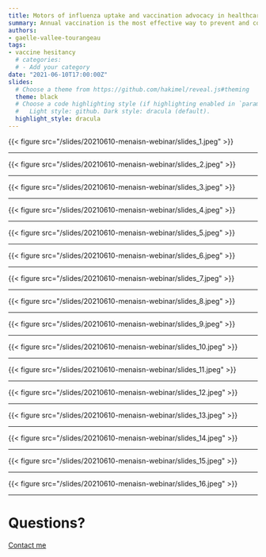 ```yaml
---
title: Motors of influenza uptake and vaccination advocacy in healthcare workers
summary: Annual vaccination is the most effective way to prevent and control the health and economic burden caused by seasonal influenza. Healthcare workers (HCWs) play a crucial role in vaccine acceptance and advocacy for their patients. This study explored the drivers of HCWs’ vaccine acceptance and advocacy in six European countries.
authors: 
- gaelle-vallee-tourangeau
tags: 
- vaccine hesitancy
  # categories:
  # - Add your category
date: "2021-06-10T17:00:00Z"
slides:
  # Choose a theme from https://github.com/hakimel/reveal.js#theming
  theme: black
  # Choose a code highlighting style (if highlighting enabled in `params.toml`)
  #   Light style: github. Dark style: dracula (default).
  highlight_style: dracula
---
```


{{< figure src="/slides/20210610-menaisn-webinar/slides_1.jpeg" >}}

---

{{< figure src="/slides/20210610-menaisn-webinar/slides_2.jpeg" >}}

---

{{< figure src="/slides/20210610-menaisn-webinar/slides_3.jpeg" >}}

---

{{< figure src="/slides/20210610-menaisn-webinar/slides_4.jpeg" >}}

---

{{< figure src="/slides/20210610-menaisn-webinar/slides_5.jpeg" >}}

---

{{< figure src="/slides/20210610-menaisn-webinar/slides_6.jpeg" >}}

---

{{< figure src="/slides/20210610-menaisn-webinar/slides_7.jpeg" >}}

---

{{< figure src="/slides/20210610-menaisn-webinar/slides_8.jpeg" >}}

---

{{< figure src="/slides/20210610-menaisn-webinar/slides_9.jpeg" >}}

---

{{< figure src="/slides/20210610-menaisn-webinar/slides_10.jpeg" >}}

---

{{< figure src="/slides/20210610-menaisn-webinar/slides_11.jpeg" >}}

---

{{< figure src="/slides/20210610-menaisn-webinar/slides_12.jpeg" >}}

---

{{< figure src="/slides/20210610-menaisn-webinar/slides_13.jpeg" >}}

---

{{< figure src="/slides/20210610-menaisn-webinar/slides_14.jpeg" >}}

---

{{< figure src="/slides/20210610-menaisn-webinar/slides_15.jpeg" >}}

---

{{< figure src="/slides/20210610-menaisn-webinar/slides_16.jpeg" >}}

---

# Questions?

[Contact me](mailto:"g.vallee-tourangeau@kingston.ac.uk?subject=[MENA-ISN%20Webinar])
